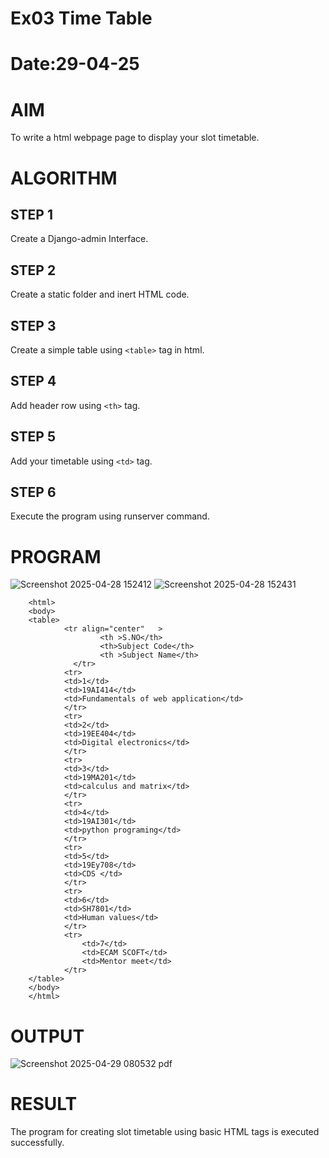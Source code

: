 # Ex03 Time Table
# Date:29-04-25
# AIM
To write a html webpage page to display your slot timetable.

# ALGORITHM
## STEP 1
Create a Django-admin Interface.

## STEP 2
Create a static folder and inert HTML code.

## STEP 3
Create a simple table using `<table>` tag in html.

## STEP 4
Add header row using `<th>` tag.

## STEP 5
Add your timetable using `<td>` tag.

## STEP 6
Execute the program using runserver command.

# PROGRAM
![Screenshot 2025-04-28 152412](https://github.com/user-attachments/assets/66515b89-e77c-4ff0-ac68-87c0fa73ba4d)
![Screenshot 2025-04-28 152431](https://github.com/user-attachments/assets/ac43e35e-0c02-4875-8ba9-e9b336d95a7b)
```
    <html>
    <body>
    <table>
            <tr align="center"   >
                    <th >S.NO</th>
                    <th>Subject Code</th>
                    <th >Subject Name</th>
              </tr>
            <tr>
            <td>1</td>
            <td>19AI414</td>
            <td>Fundamentals of web application</td>
            </tr>
            <tr>
            <td>2</td>
            <td>19EE404</td>
            <td>Digital electronics</td>
            </tr>
            <tr>
            <td>3</td>
            <td>19MA201</td>
            <td>calculus and matrix</td>
            </tr>
            <tr>
            <td>4</td>
            <td>19AI301</td>
            <td>python programing</td>
            </tr>
            <tr>
            <td>5</td>
            <td>19Ey708</td>
            <td>CDS </td>
            </tr>
            <tr>
            <td>6</td>
            <td>SH7801</td>
            <td>Human values</td>
            </tr>
            <tr>
                <td>7</td>
                <td>ECAM SCOFT</td>
                <td>Mentor meet</td>
            </tr>
    </table>
    </body>
    </html>
```
# OUTPUT
![Screenshot 2025-04-29 080532 pdf](https://github.com/user-attachments/assets/03c7bd69-95ae-4d8c-93f8-48bff68de1a5)


# RESULT
The program for creating slot timetable using basic HTML tags is executed successfully.

